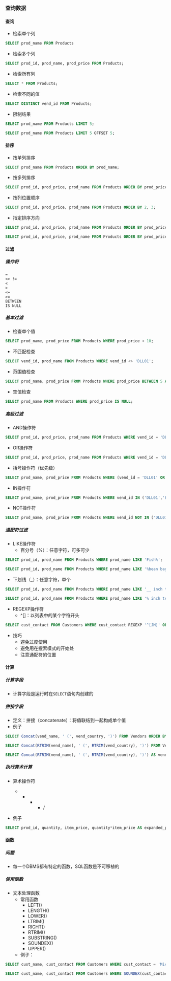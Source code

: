### 查询数据

#### 查询

- 检索单个列

```sql
SELECT prod_name FROM Products
```

- 检索多个列

```sql
SELECT prod_id, prod_name, prod_price FROM Products;
```

- 检索所有列

```sql
SELECT * FROM Products;
```

- 检索不同的值

```sql
SELECT DISTINCT vend_id FROM Products;
```

- 限制结果

```sql
SELECT prod_name FROM Products LIMIT 5;
```

```sql
SELECT prod_name FROM Products LIMIT 5 OFFSET 5;
```

#### 排序

- 按单列排序

```sql
SELECT prod_name FROM Products ORDER BY prod_name;
```

- 按多列排序

```sql
SELECT prod_id, prod_price, prod_name FROM Products ORDER BY prod_price, prod_name;
```

- 按列位置顺序

```sql
SELECT prod_id, prod_price, prod_name FROM Products ORDER BY 2, 3;
```

- 指定排序方向

```sql
SELECT prod_id, prod_price, prod_name FROM Products ORDER BY prod_price DESC;
```

```sql
SELECT prod_id, prod_price, prod_name FROM Products ORDER BY prod_price DESC, prod_name;
```

#### 过滤

##### 操作符

```
=
<> !=
<
>
<=
>=
BETWEEN
IS NULL
```

##### 基本过滤
- 检查单个值

```sql
SELECT prod_name, prod_price FROM Products WHERE prod_price < 10;
```

- 不匹配检查

```sql
SELECT vend_id, prod_name FROM Products WHERE vend_id <> 'DLL01';
```

- 范围值检查

```sql
SELECT prod_name, prod_price FROM Products WHERE prod_price BETWEEN 5 AND 10;
```

- 空值检查

```sql
SELECT prod_name FROM Products WHERE prod_price IS NULL;
```

##### 高级过滤

- AND操作符

```sql
SELECT prod_id, prod_price, prod_name FROM Products WHERE vend_id = 'DLL01' AND prod_price <= 4;
```

- OR操作符

```sql
SELECT prod_id, prod_price, prod_name FROM Products WHERE vend_id = 'DLL01' OR vend_id = 'BRS01';
```

- 括号操作符（优先级）

```sql
SELECT prod_name, prod_price FROM Products WHERE (vend_id = 'DLL01' OR vend_id = 'BRS01') AND prod_price >= 10;
```

- IN操作符

```sql
SELECT prod_name, prod_price FROM Products WHERE vend_id IN ('DLL01','BRS01') ORDER BY prod_name;
```

- NOT操作符

```sql
SELECT prod_name, prod_price FROM Products WHERE vend_id NOT IN ('DLL01','BRS01') ORDER BY prod_name;
```

##### 通配符过滤

- LIKE操作符
  - 百分号（%）：任意字符，可多可少

```sql
SELECT prod_id, prod_name FROM Products WHERE prod_name LIKE 'Fish%';

SELECT prod_id, prod_name FROM Products WHERE prod_name LIKE '%bean bag%';
```

  - 下划线（_）：任意字符，单个

```sql
SELECT prod_id, prod_name FROM Products WHERE prod_name LIKE '__ inch teddy bear';

SELECT prod_id, prod_name FROM Products WHERE prod_name LIKE '% inch teddy bear';
```

- REGEXP操作符
  - ^[]：以列表中的某个字符开头

```sql
SELECT cust_contact FROM Customers WHERE cust_contact REGEXP '^[JM]' ORDER BY cust_contact;
```

- 技巧
  - 避免过度使用
  - 避免用在搜索模式的开始处
  - 注意通配符的位置

#### 计算

##### 计算字段

- 计算字段是运行时在`SELECT`语句内创建的

##### 拼接字段

- 定义：拼接（concatenate）：将值联结到一起构成单个值
- 例子

```sql
SELECT Concat(vend_name, ' (', vend_country, ')') FROM Vendors ORDER BY vend_name;
```

```sql
SELECT Concat(RTRIM(vend_name), ' (', RTRIM(vend_country), ')') FROM Vendors ORDER BY vend_name;
```

```sql
SELECT Concat(RTRIM(vend_name), ' (', RTRIM(vend_country), ')') AS vend_title FROM Vendors ORDER BY vend_name;
```

##### 执行算术计算

- 算术操作符
  - + - * /

- 例子

```sql
SELECT prod_id, quantity, item_price, quantity*item_price AS expanded_price FROM OrderItems WHERE order_num = 20008;
```

#### 函数

##### 问题

- 每一个DBMS都有特定的函数，SQL函数是不可移植的

##### 使用函数

- 文本处理函数
  - 常用函数
    - LEFT()
    - LENGTH()
    - LOWER()
    - LTRIM()
    - RIGHT()
    - RTRIM()
    - SUBSTRING()
    - SOUNDEX()
    - UPPER()
  - 例子：

```sql
SELECT cust_name, cust_contact FROM Customers WHERE cust_contact = 'Michael Green';
```

```sql
SELECT cust_name, cust_contact FROM Customers WHERE SOUNDEX(cust_contact) = SOUNDEX('Michael Green');
```